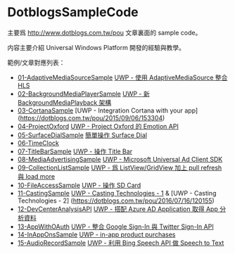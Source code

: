 # DotblogsSampleCode

主要爲 http://www.dotblogs.com.tw/pou 文章裏面的 sample code。

内容主要介紹 Universal Windows Platform 開發的經驗與教學。

範例/文章對應列表：

* [01-AdaptiveMediaSourceSample](https://github.com/poumason/DotblogsSampleCode/tree/master/DotblogsSampleCode/01-AdaptiveMediaSourceSample) [UWP - 使用 AdaptiveMediaSource 整合 HLS](https://dotblogs.com.tw/pou/2015/10/09/153525)
* [02-BackgroundMediaPlayerSample](https://github.com/poumason/DotblogsSampleCode/tree/master/DotblogsSampleCode/02-BackgroundMediaPlayerSample/SingleBackgroundMediaPlayer) [UWP - 新 BackgroundMediaPlayback 架構](https://dotblogs.com.tw/pou/2016/06/09/011700)
* [03-CortanaSample](https://github.com/poumason/DotblogsSampleCode/tree/master/DotblogsSampleCode/03-CortanaSample) [UWP - Integration Cortana with your app] (https://dotblogs.com.tw/pou/2015/09/06/153304)
* [04-ProjectOxford](https://github.com/poumason/DotblogsSampleCode/tree/master/DotblogsSampleCode/04-ProjectOxford/EmotionAPISample) [UWP - Project Oxford 的 Emotion API](https://dotblogs.com.tw/pou/2016/06/02/085625)
* [05-SurfaceDialSample](https://github.com/poumason/DotblogsSampleCode/tree/master/DotblogsSampleCode/05-SurfaceDialSample/SurfaceDialSample) [簡單操作 Surface Dial](https://dotblogs.com.tw/pou/2016/12/10/103901)
* [06-TimeClock](https://github.com/poumason/DotblogsSampleCode/tree/master/DotblogsSampleCode/06-TimeClock/TimeClockApp)
* [07-TitleBarSample](https://github.com/poumason/DotblogsSampleCode/tree/master/DotblogsSampleCode/07-TitleBarSample/TitleBarSample) [UWP - 操作 Title Bar](https://dotblogs.com.tw/pou/2016/05/22/110150)
* [08-MediaAdvertisingSample](https://github.com/poumason/DotblogsSampleCode/tree/master/DotblogsSampleCode/08-MediaAdvertisingSample/MediaAdvertisingSample) [UWP - Microsoft Universal Ad Client SDK](https://dotblogs.com.tw/pou/2015/12/30/013800)
* [09-CollectionListSample](https://github.com/poumason/DotblogsSampleCode/tree/master/DotblogsSampleCode/09-CollectionListSample/CollectionListSample) [UWP - 爲 ListView/GridView 加上 pull refresh 與 load more](https://dotblogs.com.tw/pou/2016/05/28/095450)
* [10-FileAccessSample](https://github.com/poumason/DotblogsSampleCode/tree/master/DotblogsSampleCode/10-FileAccessSample/FileAccessSample) [UWP - 操作 SD Card](https://dotblogs.com.tw/pou/2016/07/13/232846)
* [11-CastingSample](https://github.com/poumason/DotblogsSampleCode/tree/master/DotblogsSampleCode/11-CastingSample/CastingSample) [UWP - Casting Technologies - 1](https://dotblogs.com.tw/pou/2016/06/29/174355) & [UWP - Casting Technologies - 2] (https://dotblogs.com.tw/pou/2016/07/16/120155)
* [12-DevCenterAnalysisAPI](https://github.com/poumason/DotblogsSampleCode/tree/master/DotblogsSampleCode/12-DevCenterAnalysisAPI/DevCenterAnalysisAPI) [UWP - 搭配 Azure AD Application 取得 App 分析資料](https://dotblogs.com.tw/pou/2016/03/03/012638)
* [13-AppWithOAuth](https://github.com/poumason/DotblogsSampleCode/tree/master/DotblogsSampleCode/13-AppWithOAuth/AppWithOAuth) [UWP - 整合 Google Sign-In 與 Twitter Sign-In API](http://www.dotblogs.com.tw/pou/archive/2015/08/23/153188.aspx)
* [14-InAppOnsSample](https://github.com/poumason/DotblogsSampleCode/tree/master/DotblogsSampleCode/14-InAppOnsSample/InAppOnsSample) [UWP - in-app product purchases](https://dotblogs.com.tw/pou/2016/08/01/210507)
* [15-AudioRecordSample](https://github.com/poumason/DotblogsSampleCode/tree/master/DotblogsSampleCode/15-AudioRecordSample/AudioRecordSample) [UWP - 利用 Bing Speech API 做 Speech to Text ](https://dotblogs.com.tw/pou/2017/03/18/125947)
